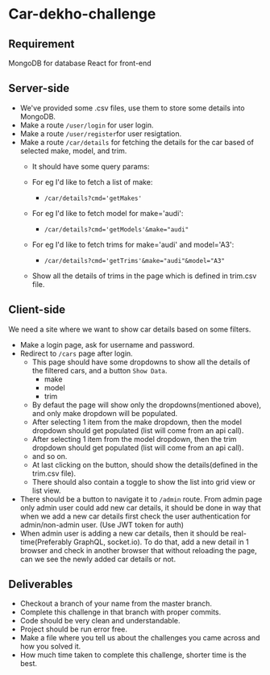 # Car-dekho-challenge

## Requirement
MongoDB for database
React for front-end

## Server-side
- We've provided some .csv files, use them to store some details into MongoDB.
- Make a route `/user/login` for user login.
- Make a route `/user/register`for user resigtation.
- Make a route `/car/details` for fetching the details for the car based of selected make, model, and trim.
  - It should have some query params:

  - For eg I'd like to fetch a list of make:
    - `/car/details?cmd='getMakes'`
  - For eg I'd like to fetch model for make='audi':
    - `/car/details?cmd='getModels'&make="audi"`
  - For eg I'd like to fetch trims for make='audi' and model='A3':
    - `/car/details?cmd='getTrims'&make="audi"&model="A3"`
  - Show all the details of trims in the page which is defined in trim.csv file.

## Client-side
We need a site where we want to show car details based on some filters.
- Make a login page, ask for username and password.
- Redirect to `/cars` page after login.
  - This page should have some dropdowns to show all the details of the filtered cars, and a button `Show Data`.
    - make
    - model
    - trim
  - By defaut the page will show only the dropdowns(mentioned above), and only make dropdown will be populated.
  - After selecting 1 item from the make dropdown, then the model dropdown should get populated (list will come from an api call).
  - After selecting 1 item from the model dropdown, then the trim dropdown should get populated (list will come from an api call).
  - and so on.
  - At last clicking on the button, should show the details(defined in the trim.csv file).
  - There should also contain a toggle to show the list into grid view or list view.
- There should be a button to navigate it to `/admin` route. From admin page only admin user could add new car details,
  it should be done in way that when we add a new car details first check the user authentication for admin/non-admin user. (Use JWT token for auth)
- When admin user is adding a new car details, then it should be real-time(Preferably GraphQL, socket.io). To do that, add a new
  detail in 1 browser and check in another browser that without reloading the page, can we see the newly added car details or not.
  
  
## Deliverables
 - Checkout a branch of your name from the master branch.
 - Complete this challenge in that branch with proper commits.
 - Code should be very clean and understandable.
 - Project should be run error free.
 - Make a file where you tell us about the challenges you came across and how you solved it.
 - How much time taken to complete this challenge, shorter time is the best.
